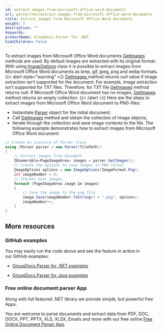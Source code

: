 ```yaml
---
id: extract-images-from-microsoft-office-word-documents
url: parser/net/extract-images-from-microsoft-office-word-documents
title: Extract images from Microsoft Office Word documents
weight: 3
description: ""
keywords: 
productName: GroupDocs.Parser for .NET
hideChildren: False
---
```

To extract images from Microsoft Office Word documents [GetImages](https://apireference.groupdocs.com/net/parser/groupdocs.parser/parser/methods/getimages) methods are used. By default images are extracted with its original format. With using [ImageOptions](https://apireference.groupdocs.com/net/parser/groupdocs.parser.options/imageoptions) class it is possible to extract images from Microsoft Office Word documents as bmp, gif, jpeg, png and webp formats.
{{< alert style="warning" >}}
[GetImages](https://apireference.groupdocs.com/net/parser/groupdocs.parser/parser/methods/getimages)[ ](https://apireference.groupdocs.com/net/parser/groupdocs.parser/parser/methods/getmetadata)method returns *null* value if image extraction isn't supported for the document. For example, image extraction isn't supported for TXT files. Therefore, for TXT file [GetImages](https://apireference.groupdocs.com/net/parser/groupdocs.parser/parser/methods/getimages) method returns *null*. If Microsoft Office Word document has no images, [GetImages](https://apireference.groupdocs.com/net/parser/groupdocs.parser/parser/methods/getimages) method returns an empty collection.
{{< /alert >}}
Here are the steps to extract images from Microsoft Office Word document to PNG-files:
*   Instantiate [Parser](https://apireference.groupdocs.com/net/parser/groupdocs.parser/parser) object for the initial document;
*   Call [GetImages](https://apireference.groupdocs.com/net/parser/groupdocs.parser/parser/methods/getimages) method and obtain the collection of image objects;
*   Iterate through the collection and save image contents to the file.
The following example demonstrates how to extract images from Microsoft Office Word document:
```csharp
// Create an instance of Parser class
using (Parser parser = new Parser(filePath))
{
    // Extract images from document
    IEnumerable<PageImageArea> images = parser.GetImages();
    // Create the options to save images in PNG format
    ImageOptions options = new ImageOptions(ImageFormat.Png);
    int imageNumber = 0;
    // Iterate over images
    foreach (PageImageArea image in images)
    {
        // Save the image to the png file
        image.Save(imageNumber.ToString() + ".png", options);
        imageNumber++;
    }
}

```

## More resources

### GitHub examples

You may easily run the code above and see the feature in action in our GitHub examples:

*   [GroupDocs.Parser for .NET examples](https://github.com/groupdocs-parser/GroupDocs.Parser-for-.NET)
    
*   [GroupDocs.Parser for Java examples](https://github.com/groupdocs-parser/GroupDocs.Parser-for-Java)
    

### Free online document parser App

Along with full featured .NET library we provide simple, but powerful free Apps.

You are welcome to parse documents and extract data from PDF, DOC, DOCX, PPT, PPTX, XLS, XLSX, Emails and more with our free online [Free Online Document Parser App](https://products.groupdocs.app/parser).
